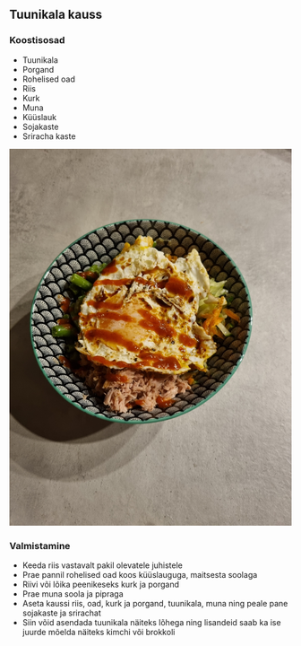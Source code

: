 ## Tuunikala kauss

### Koostisosad
- Tuunikala
- Porgand
- Rohelised oad
- Riis
- Kurk
- Muna
- Küüslauk
- Sojakaste
- Sriracha kaste

![Alt text](../pildid/Tuunikalakauss.jpg)

### Valmistamine
- Keeda riis vastavalt pakil olevatele juhistele
- Prae pannil rohelised oad koos küüslauguga, maitsesta soolaga
- Riivi või lõika peenikeseks kurk ja porgand
- Prae muna soola ja pipraga
- Aseta kaussi riis, oad, kurk ja porgand, tuunikala, muna ning peale pane sojakaste ja srirachat
- Siin võid asendada tuunikala näiteks lõhega ning lisandeid saab ka ise juurde mõelda näiteks kimchi või brokkoli



